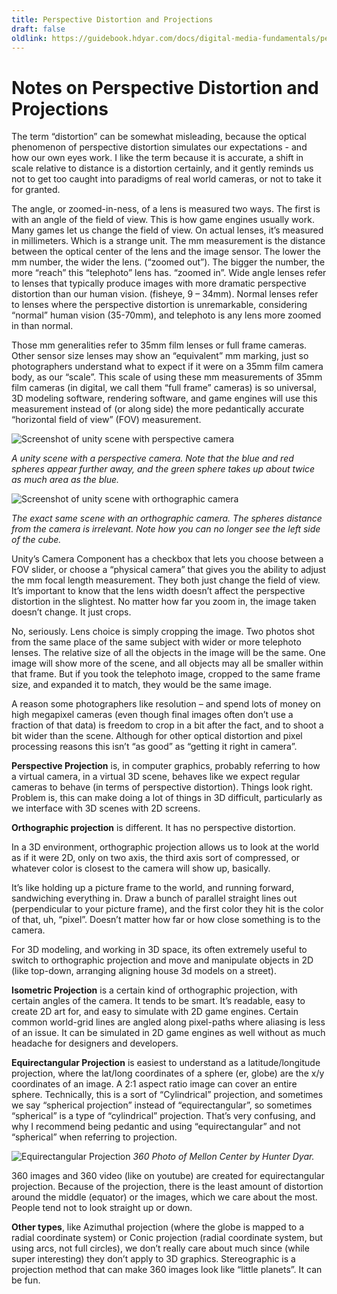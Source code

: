 ```yaml
---
title: Perspective Distortion and Projections
draft: false
oldlink: https://guidebook.hdyar.com/docs/digital-media-fundamentals/perspective-distortion-and-projections/
---
```

# Notes on Perspective Distortion and Projections

The term “distortion” can be somewhat misleading, because the optical phenomenon of perspective distortion simulates our expectations  - and how our own eyes work. I like the term because it is accurate, a shift in scale relative to distance is a distortion certainly, and it gently reminds us not to get too caught into paradigms of real world cameras, or not to take it for granted.

The angle, or zoomed-in-ness, of a lens is measured two ways. The first is with an angle of the field of view. This is how game engines usually work. Many games let us change the field of view. On actual lenses, it’s measured in millimeters. Which is a strange unit. The mm measurement is the distance between the optical center of the lens and the image sensor. The lower the mm number, the wider the lens. (“zoomed out”). The bigger the number, the more “reach” this “telephoto” lens has. “zoomed in”.
Wide angle lenses refer to lenses that typically produce images with more dramatic perspective distortion than our human vision. (fisheye, 9 – 34mm). Normal lenses refer to lenses where the perspective distortion is unremarkable, considering “normal” human vision (35-70mm), and telephoto is any lens more zoomed in than normal.

Those mm generalities refer to 35mm film lenses or full frame cameras. Other sensor size lenses may show an “equivalent” mm marking, just so photographers understand what to expect if it were on a 35mm film camera body, as our “scale”. This scale of using these mm measurements of 35mm film cameras (in digital, we call them “full frame” cameras) is so universal, 3D modeling software, rendering software, and game engines will use this measurement instead of (or along side) the more pedantically accurate “horizontal field of view” (FOV) measurement.

![Screenshot of unity scene with perspective camera](/images/digital-media/perspec1.png)

*A unity scene with a perspective camera. Note that the blue and red spheres appear further away, and the green sphere takes up about twice as much area as the blue.*

![Screenshot of unity scene with orthographic camera](/images/digital-media/perspec2.png)

*The exact same scene with an orthographic camera. The spheres distance from the camera is irrelevant. Note how you can no longer see the left side of the cube.*

Unity’s Camera Component has a checkbox that lets you choose between a FOV slider, or choose a “physical camera” that gives you the ability to adjust the mm focal length measurement. They both just change the field of view.
It’s important to know that the lens width doesn’t affect the perspective distortion in the slightest.
No matter how far you zoom in, the image taken doesn’t change. It just crops.

No, seriously. Lens choice is simply cropping the image. Two photos shot from the same place of the same subject with wider or more telephoto lenses. The relative size of all the objects in the image will be the same. One image will show more of the scene, and all objects may all be smaller within that frame. But if you took the telephoto image, cropped to the same frame size, and expanded it to match, they would be the same image.

A reason some photographers like resolution – and spend lots of money on high megapixel cameras (even though final images often don’t use a fraction of that data) is freedom to crop in a bit after the fact, and to shoot a bit wider than the scene. Although for other optical distortion and pixel processing reasons this isn’t “as good” as “getting it right in camera”.

**Perspective Projection** is, in computer graphics, probably referring to how a virtual camera, in a virtual 3D scene, behaves like we expect regular cameras to behave (in terms of perspective distortion). Things look right. Problem is, this can make doing a lot of things in 3D difficult, particularly as we interface with 3D scenes with 2D screens.

**Orthographic projection** is different. It has no perspective distortion.

In a 3D environment, orthographic projection allows us to look at the world as if it were 2D, only on two axis, the third axis sort of compressed, or whatever color is closest to the camera will show up, basically.

It’s like holding up a picture frame to the world, and running forward, sandwiching everything in. Draw a bunch of parallel straight lines out (perpendicular to your picture frame), and the first color they hit is the color of that, uh, “pixel”. Doesn’t matter how far or how close something is to the camera.

For 3D modeling, and working in 3D space, its often extremely useful to switch to orthographic projection and move and manipulate objects in 2D (like top-down, arranging aligning house 3d models on a street).

**Isometric Projection** is a certain kind of orthographic projection, with certain angles of the camera. It tends to be smart. It’s readable, easy to create 2D art for, and easy to simulate with 2D game engines. Certain common world-grid lines are angled along pixel-paths where aliasing is less of an issue. It can be simulated in 2D game engines as well without as much headache for designers and developers.

**Equirectangular Projection** is easiest to understand as a latitude/longitude projection, where the lat/long coordinates of a sphere (er, globe) are the x/y coordinates of an image. A 2:1 aspect ratio image can cover an entire sphere. Technically, this is a sort of “Cylindrical” projection, and sometimes we say “spherical projection” instead of “equirectangular”, so sometimes “spherical” is a type of “cylindrical” projection. That’s very confusing, and why I recommend being pedantic and using “equirectangular” and not “spherical” when referring to projection.

![Equirectangular Projection](/images/digital-media/pano1.jpg)
*360 Photo of Mellon Center by Hunter Dyar.*

360 images and 360 video (like on youtube) are created for equirectangular projection. Because of the projection, there is the least amount of distortion around the middle (equator) or the images, which we care about the most. People tend not to look straight up or down.

**Other types**, like Azimuthal projection (where the globe is mapped to a radial coordinate system) or Conic projection (radial coordinate system, but using arcs, not full circles), we don’t really care about much since (while super interesting) they don’t apply to 3D graphics. Stereographic is a projection method that can make 360 images look like “little planets”. It can be fun.
